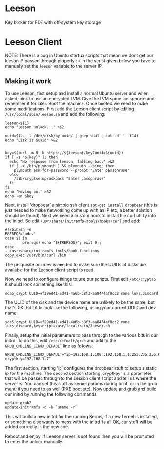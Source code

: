 # Leeson
Key broker for FDE with off-system key storage

# Leeson Client
NOTE: There is a bug in Ubuntu startup scripts that mean we dont get our leeson
IP passed through properly :-( in the script given below you have to manually
set the `leeson` variable to the server IP.

Making it work
--------------
To use Leeson, first setup and install a normal Ubuntu server and when asked,
pick to use an encrypted LVM. Give the LVM some passphrase and remember it for
later. Boot the machine. Once booted we need to make some modifications. First
add the Leeson client script by editing `/usr/local/sbin/leeson.sh` and add the
following:
```
leeson=${1}
echo "Leeson unlock..." >&2

uuid=$(ls -l /dev/disk/by-uuid/ | grep sda1 | cut -d' ' -f14)
echo "Disk is $uuid" >&2


key=$(curl -m 8 -k https://${leeson}/key?uuid=${uuid})
if [ -z "${key}" ]; then
  echo "No response from Leeson, falling back" >&2
  if [ -x /bin/plymouth ] && plymouth --ping; then
    plymouth ask-for-password --prompt "Enter passphrase"
  else
    /lib/cryptsetup/askpass "Enter passphrase"
  fi
fi
echo "Moving on." >&2
echo -en $key
```

Next, install 'dropbear' a simple ssh client `apt-get install dropbear` (this is
just needed to make networking come up with an IP etc, a better solution should
be found). Next we need a custom hook to install the curl utility into the
initrd. So edit `/usr/share/initramfs-tools/hooks/curl` and add:

```
#!/bin/sh -e
PREREQS="udev"
case $1 in
        prereqs) echo "${PREREQS}"; exit 0;;
esac
. /usr/share/initramfs-tools/hook-functions
copy_exec /usr/bin/curl /bin
```

The perquisite on udev is needed to make sure the UUIDs of disks are available
for the Leeson client script to read.

Now we need to configure things to use our scripts. First edit `/etc/cryptab`
it should look something like this:
```
sda5_crypt UUID=ef29ed41-ad41-4a6b-b8f3-aa8474af8cc2 none luks,discard
```
The UUID of the disk and the device name are unlikely to be the same, but that's
OK. Edit it to look like the following, using your correct UUID and dev name.

```
sda5_crypt UUID=ef29ed41-ad41-4a6b-b8f3-aa8474af8cc2 none luks,discard,keyscript=/usr/local/sbin/leeson.sh
```

Finally, setup the initial parameters to pass through to the various bits in our
initrd. To do this, edit `/etc/defualt/grub` and add to the
`GRUB_CMDLINE_LINUX_DEFAULT` line as follows:

```
GRUB_CMDLINE_LINUX_DEFAULT="ip=192.168.1.100::192.168.1.1:255.255.255.0:decrypt:eth0:off cryptkey=192.168.1.7"
```

The first section, starting 'ip' configures the dropbear stuff to setup a static
ip for the machine. The second section starting 'cryptkey' is a parameter that
will be passed through to the Lesson client script and tell us where the server
is. You can set this stuff as kernel params during boot, or in the grub menu if
you need to as well (PXE boot etc). Now update and grub and build our initrd by
running the following commands

```
update-grub2
update-initramfs -c -k `uname -r`
```

This will build a new initrd for the running Kernel, if a new kernel is installed,
or something else wants to mess with the initrd its all OK, our stuff will be
added correctly in the new one.

Reboot and enjoy. If Leeson server is not found then you will be prompted to
enter the unlock manually.

